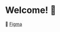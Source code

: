 # Welcome! 👋

🎨 [Figma][figma]

[figma]: https://www.figma.com/file/pa37YRxTBhzgeSWelJxjPT/Higia?type=design&node-id=0%3A1&mode=design&t=YFGQ8oz16GYP3U75-1
